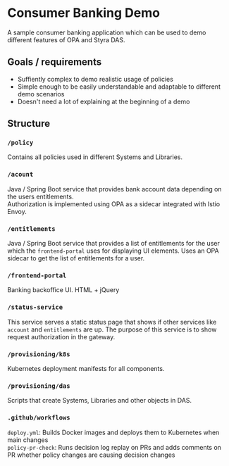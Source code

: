 # Consumer Banking Demo

A sample consumer banking application which can be used to demo different features of OPA and Styra DAS.

## Goals / requirements

* Suffiently complex to demo realistic usage of policies
* Simple enough to be easily understandable and adaptable to different demo scenarios
* Doesn't need a lot of explaining at the beginning of a demo

## Structure

### `/policy`

Contains all policies used in different Systems and Libraries.

### `/acount`

Java / Spring Boot service that  provides bank account data depending on the users entitlements.  
Authorization is implemented using OPA as a sidecar integrated with Istio Envoy.

### `/entitlements`

Java / Spring Boot service that provides a list of entitlements for the user which the `frontend-portal` uses for displaying UI elements. Uses an OPA sidecar to get the list of entitlements for a user.

### `/frontend-portal`

Banking backoffice UI. HTML + jQuery

### `/status-service`

This service serves a static status page that shows if other services like `account` and `entitlements` are up.
The purpose of this service is to show request authorization in the gateway.

### `/provisioning/k8s`

Kubernetes deployment manifests for all components.

### `/provisioning/das`

Scripts that create Systems, Libraries and other objects in DAS.

### `.github/workflows`

`deploy.yml`: Builds Docker images and deploys them to Kubernetes when main changes  
`policy-pr-check`: Runs decision log replay on PRs and adds comments on PR whether policy changes are causing decision changes

